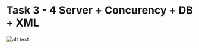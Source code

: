 # Task 3 - 4 Server + Concurency + DB + XML


![alt text](https://user-images.githubusercontent.com/12957112/28079229-2d8c429e-6670-11e7-8613-5f4b5d30bcf9.jpg)
